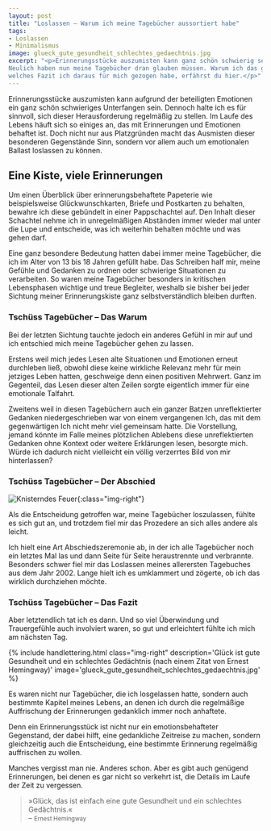 ```yaml
---
layout: post
title: "Loslassen – Warum ich meine Tagebücher aussortiert habe"
tags:
- Loslassen
- Minimalismus
image: glueck_gute_gesundheit_schlechtes_gedaechtnis.jpg
excerpt: "<p>Erinnerungsstücke auszumisten kann ganz schön schwierig sein.
Neulich haben nun meine Tagebücher dran glauben müssen. Warum ich das getan und
welches Fazit ich daraus für mich gezogen habe, erfährst du hier.</p>"
---
```


Erinnerungsstücke auszumisten kann aufgrund der beteiligten Emotionen ein ganz
schön schwieriges Unterfangen sein. Dennoch halte ich es für sinnvoll, sich
dieser Herausforderung regelmäßig zu stellen. Im Laufe des Lebens häuft sich so
einiges an, das mit Erinnerungen und Emotionen behaftet ist. Doch nicht nur aus
Platzgründen macht das Ausmisten dieser besonderen Gegenstände Sinn, sondern vor
allem auch um emotionalen Ballast loslassen zu können.

## Eine Kiste, viele Erinnerungen

Um einen Überblick über erinnerungsbehaftete Papeterie wie beispielsweise
Glückwunschkarten, Briefe und Postkarten zu behalten, bewahre ich diese
gebündelt in einer Pappschachtel auf. Den Inhalt dieser Schachtel nehme ich in
unregelmäßigen Abständen immer wieder mal unter die Lupe und entscheide, was ich
weiterhin behalten möchte und was gehen darf.

Eine ganz besondere Bedeutung hatten dabei immer meine Tagebücher, die ich im
Alter von 13 bis 18 Jahren gefüllt habe. Das Schreiben half mir, meine Gefühle
und Gedanken zu ordnen oder schwierige Situationen zu verarbeiten. So waren
meine Tagebücher besonders in kritischen Lebensphasen wichtige und treue
Begleiter, weshalb sie bisher bei jeder Sichtung meiner Erinnerungskiste ganz
selbstverständlich bleiben durften.

### Tschüss Tagebücher – Das Warum

Bei der letzten Sichtung tauchte jedoch ein anderes Gefühl in mir auf und ich
entschied mich meine Tagebücher gehen zu lassen.

Erstens weil mich jedes Lesen alte Situationen und Emotionen erneut durchleben
ließ, obwohl diese keine wirkliche Relevanz mehr für mein jetziges Leben hatten,
geschweige denn einen positiven Mehrwert. Ganz im Gegenteil, das Lesen dieser
alten Zeilen sorgte eigentlich immer für eine emotionale Talfahrt.

Zweitens weil in diesen Tagebüchern auch ein ganzer Batzen unreflektierter
Gedanken niedergeschrieben war von einem vergangenen Ich, das mit dem
gegenwärtigen Ich nicht mehr viel gemeinsam hatte. Die Vorstellung, jemand
könnte im Falle meines plötzlichen Ablebens diese unreflektierten Gedanken ohne
Kontext oder weitere Erklärungen lesen, besorgte mich. Würde ich dadurch nicht
vielleicht ein völlig verzerrtes Bild von mir hinterlassen?

### Tschüss Tagebücher – Der Abschied

![Knisterndes Feuer]({{site.baseurl}}/assets/img/posts/feuer.jpg){:class="img-right"}

Als die Entscheidung getroffen war, meine Tagebücher loszulassen, fühlte es sich
gut an, und trotzdem fiel mir das Prozedere an sich alles andere als leicht.

Ich hielt eine Art Abschiedszeremonie ab, in der ich alle Tagebücher noch ein
letztes Mal las und dann Seite für Seite heraustrennte und verbrannte. Besonders
schwer fiel mir das Loslassen meines allerersten Tagebuches aus dem Jahr 2002.
Lange hielt ich es umklammert und zögerte, ob ich das wirklich durchziehen
möchte.

### Tschüss Tagebücher – Das Fazit

Aber letztendlich tat ich es dann. Und so viel Überwindung und Trauergefühle
auch involviert waren, so gut und erleichtert fühlte ich mich am nächsten Tag.

{% include handlettering.html
  class="img-right"
  description='Glück ist gute Gesundheit und ein schlechtes Gedächtnis (nach
  einem Zitat von Ernest Hemingway)'
  image='glueck_gute_gesundheit_schlechtes_gedaechtnis.jpg'
%}

Es waren nicht nur Tagebücher, die ich losgelassen hatte, sondern auch bestimmte
Kapitel meines Lebens, an denen ich durch die regelmäßige Auffrischung der
Erinnerungen gedanklich immer noch anhaftete.

Denn ein Erinnerungsstück ist nicht nur ein emotionsbehafteter Gegenstand, der
dabei hilft, eine gedankliche Zeitreise zu machen, sondern gleichzeitig auch die
Entscheidung, eine bestimmte Erinnerung regelmäßig auffrischen zu wollen.

Manches vergisst man nie. Anderes schon. Aber es gibt auch genügend
Erinnerungen, bei denen es gar nicht so verkehrt ist, die Details im Laufe der
Zeit zu vergessen.

>»Glück, das ist einfach eine gute Gesundheit und ein schlechtes Gedächtnis.«<br/>
– <small>Ernest Hemingway</small>
